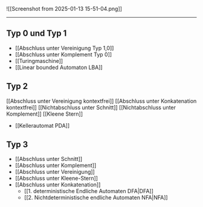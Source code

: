 ![[Screenshot from 2025-01-13 15-51-04.png]]

---
## Typ 0 und Typ 1
- [[Abschluss unter Vereinigung Typ 1,0]]
- [[Abschluss unter Komplement Typ 0]]
- [[Turingmaschine]]
- [[Linear bounded Automaton LBA]]

## Typ 2 
[[Abschluss unter Vereinigung kontextfrei]]
[[Abschluss unter Konkatenation kontextfrei]]
[[Nichtabschluss unter Schnitt]]
[[Nichtabschluss unter Komplement]]
[[Kleene Stern]]
- [[Kellerautomat PDA]]

## Typ 3 
- [[Abschluss unter Schnitt]]
- [[Abschluss unter Komplement]]
- [[Abschluss unter Vereinigung]]
- [[Abschluss unter Kleene-Stern]]
- [[Abschluss unter Konkatenation]]
	- [[1. deterministische Endliche Automaten DFA|DFA]]
	- [[2. Nichtdeterministische endliche Automaten NFA|NFA]]



